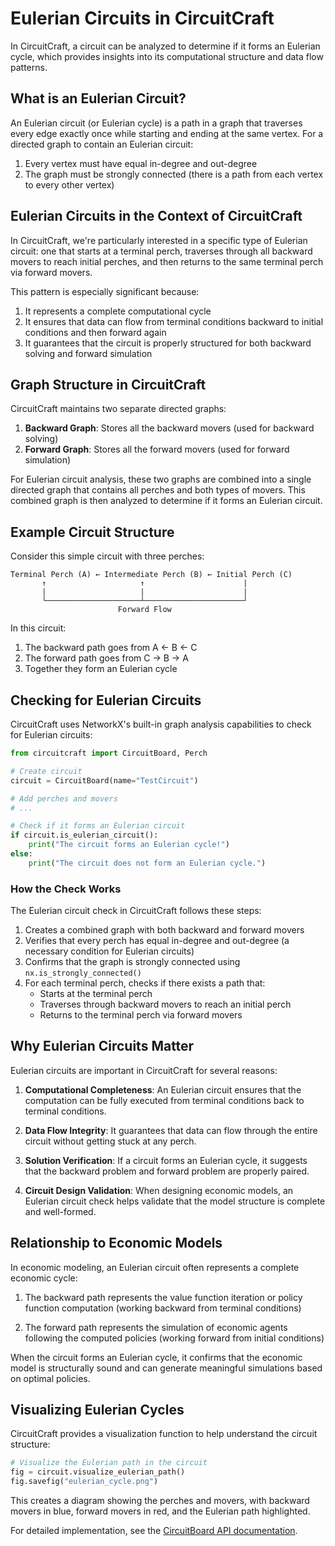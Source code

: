 # Eulerian Circuits in CircuitCraft

In CircuitCraft, a circuit can be analyzed to determine if it forms an Eulerian cycle, which
provides insights into its computational structure and data flow patterns.

## What is an Eulerian Circuit?

An Eulerian circuit (or Eulerian cycle) is a path in a graph that traverses every edge
exactly once while starting and ending at the same vertex. For a directed graph to
contain an Eulerian circuit:

1. Every vertex must have equal in-degree and out-degree
2. The graph must be strongly connected (there is a path from each vertex to every other vertex)

## Eulerian Circuits in the Context of CircuitCraft

In CircuitCraft, we're particularly interested in a specific type of Eulerian circuit:
one that starts at a terminal perch, traverses through all backward movers to reach
initial perches, and then returns to the same terminal perch via forward movers.

This pattern is especially significant because:

1. It represents a complete computational cycle
2. It ensures that data can flow from terminal conditions backward to initial conditions and then forward again
3. It guarantees that the circuit is properly structured for both backward solving and forward simulation

## Graph Structure in CircuitCraft

CircuitCraft maintains two separate directed graphs:

1. **Backward Graph**: Stores all the backward movers (used for backward solving)
2. **Forward Graph**: Stores all the forward movers (used for forward simulation)

For Eulerian circuit analysis, these two graphs are combined into a single directed graph
that contains all perches and both types of movers. This combined graph is then analyzed
to determine if it forms an Eulerian circuit.

## Example Circuit Structure

Consider this simple circuit with three perches:

```
Terminal Perch (A) ← Intermediate Perch (B) ← Initial Perch (C)
       ↑                     ↑                      |
       |                     |                      |
       └─────────────────────┴──────────────────────┘
                        Forward Flow
```

In this circuit:
1. The backward path goes from A ← B ← C
2. The forward path goes from C → B → A
3. Together they form an Eulerian cycle

## Checking for Eulerian Circuits

CircuitCraft uses NetworkX's built-in graph analysis capabilities to check for Eulerian circuits:

```python
from circuitcraft import CircuitBoard, Perch

# Create circuit
circuit = CircuitBoard(name="TestCircuit")

# Add perches and movers
# ...

# Check if it forms an Eulerian circuit
if circuit.is_eulerian_circuit():
    print("The circuit forms an Eulerian cycle!")
else:
    print("The circuit does not form an Eulerian cycle.")
```

### How the Check Works

The Eulerian circuit check in CircuitCraft follows these steps:

1. Creates a combined graph with both backward and forward movers
2. Verifies that every perch has equal in-degree and out-degree (a necessary condition for Eulerian circuits)
3. Confirms that the graph is strongly connected using `nx.is_strongly_connected()`
4. For each terminal perch, checks if there exists a path that:
   - Starts at the terminal perch
   - Traverses through backward movers to reach an initial perch
   - Returns to the terminal perch via forward movers

## Why Eulerian Circuits Matter

Eulerian circuits are important in CircuitCraft for several reasons:

1. **Computational Completeness**: An Eulerian circuit ensures that the computation can be
   fully executed from terminal conditions back to terminal conditions.

2. **Data Flow Integrity**: It guarantees that data can flow through the entire circuit
   without getting stuck at any perch.

3. **Solution Verification**: If a circuit forms an Eulerian cycle, it suggests that the
   backward problem and forward problem are properly paired.

4. **Circuit Design Validation**: When designing economic models, an Eulerian circuit check
   helps validate that the model structure is complete and well-formed.

## Relationship to Economic Models

In economic modeling, an Eulerian circuit often represents a complete economic cycle:

1. The backward path represents the value function iteration or policy function computation
   (working backward from terminal conditions)

2. The forward path represents the simulation of economic agents following the computed
   policies (working forward from initial conditions)

When the circuit forms an Eulerian cycle, it confirms that the economic model is
structurally sound and can generate meaningful simulations based on optimal policies.

## Visualizing Eulerian Cycles

CircuitCraft provides a visualization function to help understand the circuit structure:

```python
# Visualize the Eulerian path in the circuit
fig = circuit.visualize_eulerian_path()
fig.savefig("eulerian_cycle.png")
```

This creates a diagram showing the perches and movers, with backward movers in blue,
forward movers in red, and the Eulerian path highlighted.

For detailed implementation, see the [CircuitBoard API documentation](../api/circuit_board.md). 